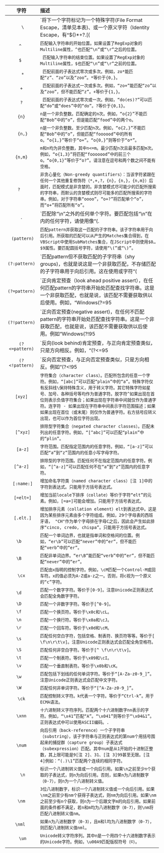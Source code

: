 |字符|	描述|
|:--------------------------------:|:-----------------------|
|  ` \`	        |   `将下一个字符标记为一个特殊字符(File Format Escape，清单见本表)、或一个原义字符（Identity Escape，有^$()*+?.[\{|共计12个)、或一个向后引用(backreferences)、或一个八进制转义符。例如，“n”匹配字符“n”。“\n”匹配一个换行符。序列“\\”匹配“\”而“\(”则匹配“(”。`|
|  ` ^	`        |   `匹配输入字符串的开始位置。如果设置了RegExp对象的Multiline属性，^也匹配“\n”或“\r”之后的位置。`|
|  ` $	`        |  ` 匹配输入字符串的结束位置。如果设置了RegExp对象的Multiline属性，$也匹配“\n”或“\r”之前的位置。`|
|  ` *`	        |  ` 匹配前面的子表达式零次或多次。例如，zo*能匹配“z”、“zo”以及“zoo”。*等价于{0,}。`|
|   `+`	        |  ` 匹配前面的子表达式一次或多次。例如，“zo+”能匹配“zo”以及“zoo”，但不能匹配“z”。+等价于{1,}。`|
|   `?`	        |  ` 匹配前面的子表达式零次或一次。例如，“do(es)?”可以匹配“do”或“does”中的“do”。?等价于{0,1}。`|
|   `{n}`	        |   `n是一个非负整数。匹配确定的n次。例如，“o{2}”不能匹配“Bob”中的“o”，但是能匹配“food”中的两个o。`|
|  ` {n,}`	    |`n是一个非负整数。至少匹配n次。例如，“o{2,}”不能匹配“Bob”中的“o”，但能匹配“foooood”中的所有o。“o{1,}”等价于“o+”。“o{0,}”则等价于“o*”。`|
|   `{n,m}`	    |`m和n均为非负整数，其中n<=m。最少匹配n次且最多匹配m次。例如，“o{1,3}”将匹配“fooooood”中的前三个o。“o{0,1}”等价于“o?”。请注意在逗号和两个数之间不能有空格。`|
|  ` ?	 `       |`非贪心量化（Non-greedy quantifiers）：当该字符紧跟在任何一个其他重复修饰符（*,+,?，{n}，{n,}，{n,m}）后面时，匹配模式是非贪婪的。非贪婪模式尽可能少的匹配所搜索的字符串，而默认的贪婪模式则尽可能多的匹配所搜索的字符串。例如，对于字符串“oooo”，“o+?”将匹配单个“o”，而“o+”将匹配所有“o”。`|
|   .	        |`匹配除“\n”之外的任何单个字符。要匹配包括“\n”在内的任何字符，请使用像“(.|\n)”的模式。`|
|  ` (pattern)`	|`匹配pattern并获取这一匹配的子字符串。该子字符串用于向后引用。所获取的匹配可以从产生的Matches集合得到，在VBScript中使用SubMatches集合，在JScript中则使用$0…$9属性。要匹配圆括号字符，请使用“\(”或“\)”。`|
|   `(?:pattern)`	|`匹配pattern但不获取匹配的子字符串（shy groups)，也就是说这是一个非获取匹配，不存储匹配的子字符串用于向后引用。这在使用或字符“(|)”来组合一个模式的各个部分是很有用。例如“industr(?:y|ies)”就是一个比“industry|industries”更简略的表达式。`|
|   `(?=pattern)`	|`正向肯定预查（look ahead positive assert），在任何匹配pattern的字符串开始处匹配查找字符串。这是一个非获取匹配，也就是说，该匹配不需要获取供以后使用。例如，“Windows(?=95|98|NT|2000)”能匹配“Windows2000”中的“Windows”，但不能匹配“Windows3.1”中的“Windows”。预查不消耗字符，也就是说，在一个匹配发生后，在最后一次匹配之后立即开始下一次匹配的搜索，而不是从包含预查的字符之后开始。`|
|  `(?!pattern)`	|`正向否定预查(negative assert)，在任何不匹配pattern的字符串开始处匹配查找字符串。这是一个非获取匹配，也就是说，该匹配不需要获取供以后使用。例如“Windows(?!95|98|NT|2000)”能匹配“Windows3.1”中的“Windows”，但不能匹配“Windows2000”中的“Windows”。预查不消耗字符，也就是说，在一个匹配发生后，在最后一次匹配之后立即开始下一次匹配的搜索，而不是从包含预查的字符之后开始`|
|  `(?<=pattern)`  |`反向(look behind)肯定预查，与正向肯定预查类似，只是方向相反。例如，“(?<=95|98|NT|2000)Windows”能匹配“2000Windows”中的“Windows”，但不能匹配“3.1Windows”中的“Windows”。`|
|   `(?<!pattern)`|`反向否定预查，与正向否定预查类似，只是方向相反。例如“(?<!95|98|NT|2000)Windows”能匹配“3.1Windows”中的“Windows”，但不能匹配“2000Windows”中的“Windows”。x|y	匹配x或y。例如，“z|food”能匹配“z”或“food”。“(?:z|f)ood”则匹配“zood”或“food”。`|
|   `[xyz]`	    |`字符集合（character class）。匹配所包含的任意一个字符。例如，“[abc]”可以匹配“plain”中的“a”。特殊字符仅有反斜线\保持特殊含义，用于转义字符。其它特殊字符如星号、加号、各种括号等均作为普通字符。脱字符^如果出现在首位则表示负值字符集合；如果出现在字符串中间就仅作为普通字符。连字符 - 如果出现在字符串中间表示字符范围描述；如果如果出现在首位（或末尾）则仅作为普通字符。右方括号应转义出现，也可以作为首位字符出现。`|
|  ` [^xyz]`	    |`排除型字符集合（negated character classes）。匹配未列出的任意字符。例如，“[^abc]”可以匹配“plain”中的“plin”。`|
|  ` [a-z]`	    |`字符范围。匹配指定范围内的任意字符。例如，“[a-z]”可以匹配“a”到“z”范围内的任意小写字母字符。`|
|  ` [^a-z]	`    |`排除型的字符范围。匹配任何不在指定范围内的任意字符。例如，“[^a-z]”可以匹配任何不在“a”到“z”范围内的任意字符。`|
|  ` [:name:]`    |	`增加命名字符类（named character class）[注 1]中的字符到表达式。只能用于方括号表达式。`|
|  ` [=elt=]`	    |`增加当前locale下排序（collate）等价于字符“elt”的元素。例如，[=a=]可能会增加。只能用于方括号表达式。`|
|  ` [.elt.]`	    |`增加排序元素（collation element）elt到表达式中。这是因为某些排序元素由多个字符组成。例如，29个字母表的西班牙语， "CH"作为单个字母排在字母C之后，因此会产生如此排序“cinco, credo, chispa”。只能用于方括号表达式。`|
|   `\b	 `      |`匹配一个单词边界，也就是指单词和空格间的位置。例如，“er\b”可以匹配“never”中的“er”，但不能匹配“verb”中的“er”。`|
|   `\B	 `      |`匹配非单词边界。“er\B”能匹配“verb”中的“er”，但不能匹配“never”中的“er”。`|
|   `\cx`	        |`匹配由x指明的控制字符。例如，\cM匹配一个Control-M或回车符。x的值必须为A-Z或a-z之一。否则，将c视为一个原义的“c”字符。`|
|   `\d	 `      |`匹配一个数字字符。等价于[0-9]。注意Unicode正则表达式会匹配全角数字字符。`|
|   `\D	 `      |`匹配一个非数字字符。等价于[^0-9]。`|
|   `\f	 `      |`匹配一个换页符。等价于\x0c和\cL。`|
|   `\n	 `      |`匹配一个换行符。等价于\x0a和\cJ。`|
|   `\r	 `      |`匹配一个回车符。等价于\x0d和\cM。`|
|   `\s	 `      |`匹配任何空白字符，包括空格、制表符、换页符等等。等价于[ \f\n\r\t\v]。注意Unicode正则表达式会匹配全角空格符。`|
|   `\S	 `      |`匹配任何非空白字符。等价于[^ \f\n\r\t\v]。`|
|   `\t	 `      |`匹配一个制表符。等价于\x09和\cI。`|
|   `\v	 `      |`匹配一个垂直制表符。等价于\x0b和\cK。`|
|   `\w	 `      |`匹配包括下划线的任何单词字符。等价于“[A-Za-z0-9_]”。注意Unicode正则表达式会匹配中文字符。`|
|   `\W	 `      |`匹配任何非单词字符。等价于“[^A-Za-z0-9_]”。`|
|   `\ck`	        |`匹配控制转义字符。k代表一个字符。等价于“Ctrl-k”。用于ECMA语法。`|
|   `\xnn`       |	`十六进制转义字符序列。匹配两个十六进制数字nn表示的字符。例如，“\x41”匹配“A”。“\x041”则等价于“\x04&1”。正则表达式中可以使用ASCII编码。.`|
|   `\num`       |	`向后引用（back-reference）一个子字符串（substring），该子字符串与正则表达式的第num个用括号围起来的捕捉群（capture group）子表达式（subexpression）匹配。其中num是从1开始的十进制正整数，其上限可能是9[注 2]、31、[注 3]99甚至无限。[注 4]例如：“(.)\1”匹配两个连续的相同字符。`|
|  ` \n`	        |`标识一个八进制转义值或一个向后引用。如果\n之前至少n个获取的子表达式，则n为向后引用。否则，如果n为八进制数字（0-7），则n为一个八进制转义值。`|
|   `\nm`	        |`3位八进制数字，标识一个八进制转义值或一个向后引用。如果\nm之前至少有nm个获得子表达式，则nm为向后引用。如果\nm之前至少有n个获取，则n为一个后跟文字m的向后引用。如果前面的条件都不满足，若n和m均为八进制数字（0-7），则\nm将匹配八进制转义值nm。`|
|  ` \nml  `      |	`如果n为八进制数字（0-3），且m和l均为八进制数字（0-7），则匹配八进制转义值nml。`|
|  ` \un`	        |`Unicode转义字符序列。其中n是一个用四个十六进制数字表示的Unicode字符。例如，\u00A9匹配版权符号（©）。`|
|||